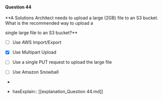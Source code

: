 #### Question  44


**A Solutions Architect needs to upload a large (2GB) file to an S3 bucket. What is the recommended way to upload a

single large file to an S3 bucket?**


- [ ] Use AWS Import/Export


- [x] Use Multipart Upload


- [ ] Use a single PUT request to upload the large file


- [ ] Use Amazon Snowball


*

- hasExplain:: [[explanation_Question  44.md]]
